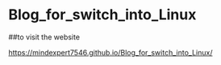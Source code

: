 # Blog_for_switch_into_Linux
##to visit the website

https://mindexpert7546.github.io/Blog_for_switch_into_Linux/
